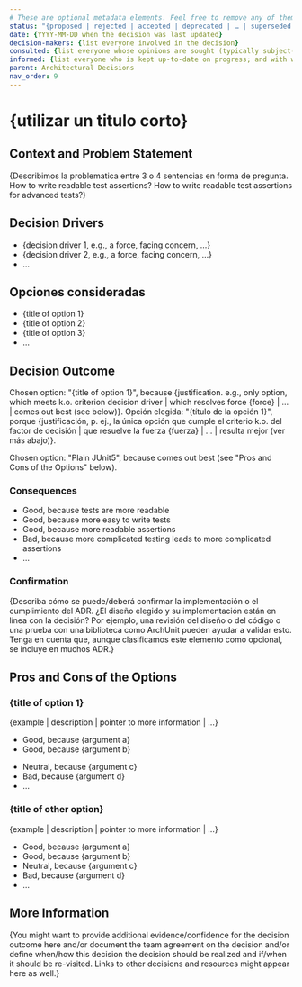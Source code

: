 ```yaml
---
# These are optional metadata elements. Feel free to remove any of them.
status: "{proposed | rejected | accepted | deprecated | … | superseded by ADR-0123"
date: {YYYY-MM-DD when the decision was last updated}
decision-makers: {list everyone involved in the decision}
consulted: {list everyone whose opinions are sought (typically subject-matter experts); and with whom there is a two-way communication}
informed: {list everyone who is kept up-to-date on progress; and with whom there is a one-way communication}
parent: Architectural Decisions
nav_order: 9
---
```


# {utilizar un titulo corto}

## Context and Problem Statement

{Describimos la problematica entre 3 o 4 sentencias en forma de pregunta.
How to write readable test assertions?
How to write readable test assertions for advanced tests?}

<!-- PREGUNTAR SOBRE ESTO  --> 
<!-- This is an optional element. Feel free to remove.  --> 
## Decision Drivers

* {decision driver 1, e.g., a force, facing concern, …}
* {decision driver 2, e.g., a force, facing concern, …}
* … <!-- numbers of drivers can vary -->
<!-- PREGUNTAR SOBRE ESTO  --> 

## Opciones consideradas 

* {title of option 1}
* {title of option 2}
* {title of option 3}
* … <!-- numbers of options can vary -->

## Decision Outcome

Chosen option: "{title of option 1}", because {justification. e.g., only option, which meets k.o. criterion decision driver | which resolves force {force} | … | comes out best (see below)}.
Opción elegida: "{título de la opción 1}", porque {justificación, p. ej., la única opción que cumple el criterio k.o. del factor de decisión | que resuelve la fuerza {fuerza} | … | resulta mejor (ver más abajo)}.

Chosen option: "Plain JUnit5", because comes out best (see "Pros and Cons of the Options" below).

<!-- HASTA ACA, SI ES NECESARIO SEGUIR PARA MAS DETALLE -->

<!-- This is an optional element. Feel free to remove. -->
### Consequences

* Good, because tests are more readable
* Good, because more easy to write tests
* Good, because more readable assertions
* Bad, because more complicated testing leads to more complicated assertions
* … <!-- numbers of consequences can vary -->

<!-- This is an optional element. Feel free to remove. -->
### Confirmation

{Describa cómo se puede/deberá confirmar la implementación o el cumplimiento del ADR. ¿El diseño elegido y su implementación están en línea con la decisión? Por ejemplo, una revisión del diseño o del código o una prueba con una biblioteca como ArchUnit pueden ayudar a validar esto. Tenga en cuenta que, aunque clasificamos este elemento como opcional, se incluye en muchos ADR.}

<!-- This is an optional element. Feel free to remove. -->
## Pros and Cons of the Options

### {title of option 1}

<!-- This is an optional element. Feel free to remove. -->
{example | description | pointer to more information | …}

* Good, because {argument a}
* Good, because {argument b}
<!-- use "neutral" if the given argument weights neither for good nor bad -->
* Neutral, because {argument c}
* Bad, because {argument d}
* … <!-- numbers of pros and cons can vary -->

### {title of other option}

{example | description | pointer to more information | …}

* Good, because {argument a}
* Good, because {argument b}
* Neutral, because {argument c}
* Bad, because {argument d}
* …

<!-- This is an optional element. Feel free to remove. -->
## More Information

{You might want to provide additional evidence/confidence for the decision outcome here and/or document the team agreement on the decision and/or define when/how this decision the decision should be realized and if/when it should be re-visited. Links to other decisions and resources might appear here as well.}
